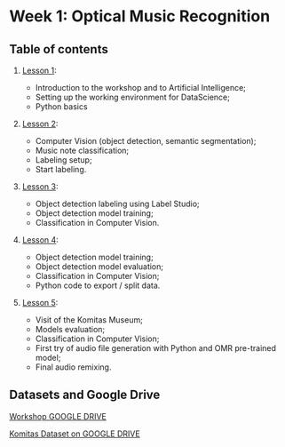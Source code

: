# Week 1: Optical Music Recognition

## Table of contents

1. [Lesson 1](../lessons/week1_lesson_1.md):
    * Introduction to the workshop and to Artificial Intelligence;
    * Setting up the working environment for DataScience;
    * Python basics

2. [Lesson 2](../lessons/week1_lesson_2.md):
    * Computer Vision (object detection, semantic segmentation);
    * Music note classification;
    * Labeling setup;
    * Start labeling.

3. [Lesson 3](../lessons/week1_lesson_3.md):
    * Object detection labeling using Label Studio;
    * Object detection model training;
    * Classification in Computer Vision.

4. [Lesson 4](../lessons/week1_lesson_4.md):
    * Object detection model training;
    * Object detection model evaluation;
    * Classification in Computer Vision;
    * Python code to export / split data.

5. [Lesson 5](../lessons/week1_lesson_5.md):
   * Visit of the Komitas Museum;
   * Models evaluation;
   * Classification in Computer Vision;
   * First try of audio file generation with Python and OMR pre-trained model;
   * Final audio remixing.


## Datasets and Google Drive

[Workshop GOOGLE DRIVE](https://drive.google.com/drive/folders/1ND3OpU4lX-P_aHAl6CWa-ZQZTlumOdGD?usp=sharing)

[Komitas Dataset on GOOGLE DRIVE](https://drive.google.com/drive/folders/1T01oMvwHWQ0y3VtXUr3DARhs-LJZwnyJ?usp=sharing)
